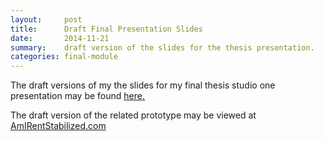 ```yaml
---
layout:     post
title:      Draft Final Presentation Slides
date:       2014-11-21
summary:    draft version of the slides for the thesis presentation.
categories: final-module
---
```


The draft versions of my the slides for my final thesis studio one presentation may be found [here.]({{site.url/assets/final-presentation/draft.html}})

The draft version of the related prototype may be viewed at [AmIRentStabilized.com](http://amirentstabilized.com/)

